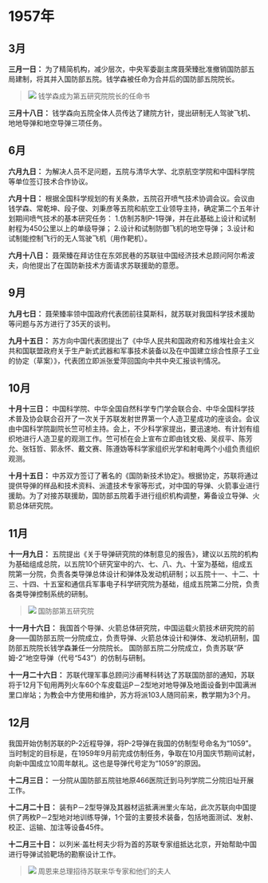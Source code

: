 # 1957年

## 3月

**三月一日：** 为了精简机构，减少层次，中央军委副主席聂荣臻批准撤销国防部五局建制，将其并入国防部五院。钱学森被任命为合并后的国防部五院院长。
>![](https://k.sinaimg.cn/n/sinakd10120/277/w640h437/20221109/3ecc-7313336217df2201ee172c2e73c2dae8.png/w700d1q75cms.jpg)
钱学森成为第五研究院院长的任命书

**三月十八日：** 钱学森向五院全体人员传达了建院方针，提出研制无人驾驶飞机、地地导弹和地空导弹三项任务。

## 6月

**六月九日：** 为解决人员不足问题，五院与清华大学、北京航空学院和中国科学院等单位签订技术合作协议。

**六月十日：** 根据全国科学规划的有关条款，五院召开喷气技术协调会议。会议由钱学森、常乾坤、段子俊、刘秉彦等五院和航空工业领导主持，确定第二个五年计划期间喷气技术的基本研究任务：
1.仿制苏制P-1导弹，并在此基础上设计和试制射程为450公里以上的单级导弹；
2.设计和试制防御飞机的地空导弹；
3.设计和试制能控制飞行的无人驾驶飞机（用作靶机）。

**六月十八日：** 聂荣臻在拜访住在东郊民巷的苏联驻中国经济技术总顾问阿尔希波夫，向他提出了在国防新技术方面请求苏联援助的意愿。

## 9月

**九月七日：** 聂荣臻率领中国政府代表团前往莫斯科，就苏联对我国科学技术援助等问题与苏方进行了35天的谈判。

**九月十五日：** 苏方向中国代表团提出了《中华人民共和国政府和苏维埃社会主义共和国联盟政府关于生产新式武器和军事技术装备以及在中国建立综合性原子工业的协定（草案）》，代表团立即派张爱萍回国向中共中央汇报谈判情况。

## 10月

**十月十三日：** 中国科学院、中华全国自然科学专门学会联合会、中华全国科学技术普及协会联合召开了一次关于苏联发射世界第一个人造卫星成功的座谈会。会议由中国科学院副院长竺可桢主持。会上，不少科学家提出，要迅速地、有计划有组织地进行人造卫星的观测工作。竺可桢在会上宣布立即由钱文极、吴叔平、陈芳允、张钰哲、郭永怀、戴文赛、陈遵妫等科学家组织光学和射电两个小组负责组织观测。

**十月十五日：** 中苏双方签订了著名的《国防新技术协定》。根据协定，苏联将通过提供导弹的样品和技术资料、派遣技术专家等形式，对中国的导弹、火箭事业进行援助。为了对接苏联援助，国防部五院着手进行组织机构调整，筹备设立导弹、火箭总体研究院。

## 11月

**十一月九日：** 五院提出《关于导弹研究院的体制意见的报告》，建议以五院的机构为基础组成总院，以五院10个研究室中的六、七、八、九、十室为基础，组成五院第一分院，负责各类导弹总体设计和弹体及发动机研制；以五院十一、十二、十三、十四、十五室和通信兵军事电子科学研究院为基础，组成五院第二分院，负责各类导弹控制系统的研制。

>![](https://p3.itc.cn/q_70/images03/20221211/8b98b6edbb224448bece1211df314353.jpeg)
国防部第五研究院

**十一月十六日：** 我国首个导弹、火箭总体研究院，中国运载火箭技术研究院的前身——国防部五院一分院成立，负责导弹、火箭总体设计和弹体、发动机研制，国防部五院院长钱学森兼任一分院院长。 
国防部五院二分院成立，负责苏联“萨姆-2”地空导弹（代号“543”）的仿制与研制。

**十一月二十六日：** 苏联代理军事总顾问沙甫琴科转达了苏联国防部的通知，苏联将于12月下旬用两列火车60个车皮载运P－2型地对地导弹及地面设备到中国满洲里口岸站；为教会中方使用和维护，苏方将派103人随同前来，教学期为3个月。


## 12月

我国开始仿制苏联的P-2近程导弹，将P-2导弹在我国的仿制型号命名为“1059”。当时制定的目标是，在1959年9月前完成仿制任务，争取在10月国庆节期间试射，向新中国成立10周年献礼。这也是导弹代号定为“1059”的原因。

**十二月三日：** 一分院从国防部五院驻地原466医院迁到马列学院二分院旧址开展工作。

**十二月二十日：** 装有P－2型导弹及其器材运抵满洲里火车站，此次苏联向中国提供了两枚P－2型地对地训练导弹，1个营的主要技术装备，包括地面测试、发射、校正、运输、加注等设备45件。

**十二月三十日：** 以列米·盖杜柯夫少将为首的苏联专家组抵达北京，开始帮助中国进行导弹试验靶场的勘察设计工作。
>![](http://5b0988e595225.cdn.sohucs.com/images/20181127/91ce45d244064a6c95b8ef998f34baff.jpg)
周恩来总理招待苏联来华专家和他们的夫人